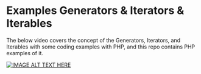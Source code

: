 # Examples Generators & Iterators & Iterables
The below video covers the concept of the Generators, Iterators, and Iterables with some coding examples with PHP, and this repo contains PHP examples of it.

[![IMAGE ALT TEXT HERE](https://img.youtube.com/vi/dTnis2_jIPs/0.jpg)](https://www.youtube.com/watch?v=dTnis2_jIPs)
